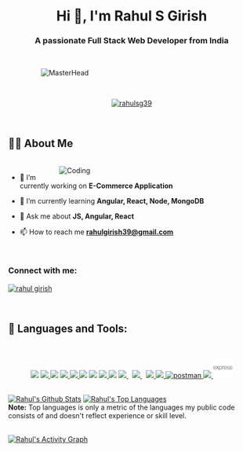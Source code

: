 <h1 align="center">Hi 👋, I'm Rahul S Girish</h1>
<h3 align="center">A passionate Full Stack Web Developer from India</h3>
<span>&nbsp;</span>

&nbsp;&nbsp;&nbsp;&nbsp;&nbsp;&nbsp;&nbsp;&nbsp;&nbsp;&nbsp;&nbsp;&nbsp;&nbsp;&nbsp;&nbsp;&nbsp;&nbsp;![MasterHead](https://lfsolutions.net/wp-content/uploads/2021/12/Full-Stack-Development-Featured-Image-LevelFive-Solutions.gif)

<br>

<p align="center"> <a href="https://github.com/ryo-ma/github-profile-trophy"><img src="https://github-profile-trophy.vercel.app/?username=rahulsg39&theme=chalk&column=3&row=1&margin-w=15&title=Repositories,Stars,Commits" alt="rahulsg39" /></a> </p>

<br>

## 🙋‍♂️ About Me
<br>
<img align="right" alt="Coding" width="400" src="https://camo.githubusercontent.com/cae12fddd9d6982901d82580bdf321d81fb299141098ca1c2d4891870827bf17/68747470733a2f2f6d69726f2e6d656469756d2e636f6d2f6d61782f313336302f302a37513379765349765f7430696f4a2d5a2e676966">

- 🔭 I’m currently working on **E-Commerce Application**

- 🌱 I’m currently learning **Angular, React, Node, MongoDB**

- 💬 Ask me about **JS, Angular, React**

- 📫 How to reach me **rahulgirish39@gmail.com**

<br>
<h3 align="left">Connect with me:</h3>
<p align="left">
<a href="https://www.linkedin.com/in/rahul-girish-7a86b0195" target="blank"><img align="center" src="https://raw.githubusercontent.com/rahuldkjain/github-profile-readme-generator/master/src/images/icons/Social/linked-in-alt.svg" alt="rahul girish" height="30" width="40" /></a>
</p>

<br>

## 🚀 Languages and Tools:

<br>

<p align="center"> 
    <a href="https://angularjs.org" target="_blank"> <img src="https://img.icons8.com/color/50/000000/angularjs.png"/></a> 
    <a href="https://reactjs.org/" target="_blank"> <img src="https://img.icons8.com/bubbles/50/000000/react.png"/> </a> 
    <a href="https://vuejs.org/" target="_blank"><img src="https://img.icons8.com/color/50/000000/vue-js.png"/></a>
    <a href="https://developer.mozilla.org/en-US/docs/Web/JavaScript" target="_blank"> <img src="https://img.icons8.com/dusk/50/000000/javascript.png"/> </a> 
    <a href="https://www.java.com" target="_blank"> <img src="https://img.icons8.com/dusk/50/000000/java-coffee-cup-logo.png"/> </a>
    <a href="https://www.w3.org/html/" target="_blank"> <img src="https://img.icons8.com/dusk/50/000000/html-5.png"/></a> 
    <a href="https://www.w3schools.com/css/" target="_blank"> <img src="https://img.icons8.com/dusk/50/000000/css3.png"/></a> 
    <a href="https://www.python.org" target="_blank"> <img src="https://img.icons8.com/dusk/50/000000/python.png"/> </a> 
    <a href="https://www.cplusplus.com/" target="_blank"><img src="https://img.icons8.com/color/50/000000/c-plus-plus-logo.png"/></a>
    <a style="padding-right:8px;" href="https://nodejs.org" target="_blank"> <img src="https://img.icons8.com/color/48/000000/nodejs.png"/> </a> 
    <a style="padding-right:8px;" href="https://www.mysql.com/" target="_blank"> <img src="https://img.icons8.com/fluent/50/000000/mysql-logo.png"/> </a>
    <a href="https://www.mongodb.com/" target="_blank"> <img src="https://img.icons8.com/color/48/000000/mongodb.png"/> </a> 
    <a href="https://firebase.google.com/" target="_blank"> <img src="https://img.icons8.com/color/48/000000/firebase.png"/> </a> 
    <a href="https://postman.com" target="_blank"> <img src="https://www.vectorlogo.zone/logos/getpostman/getpostman-icon.svg" alt="postman" width="45" height="45"/> </a>   
    <a href="https://git-scm.com/" target="_blank"> <img src="https://img.icons8.com/color/48/000000/git.png"/> </a>  
    <a href="https://expressjs.com" target="_blank"> <img src="https://raw.githubusercontent.com/devicons/devicon/master/icons/express/express-original-wordmark.svg" alt="express" width="40" height="40"/> </a>
</p>

<br/>
    <a href="https://github.com/RahulSG39/github-readme-stats"><img alt="Rahul's Github Stats" src="https://github-readme-stats.vercel.app/api?username=RahulSG39&show_icons=true&count_private=true&theme=react&hide_border=true&bg_color=0D1117" /></a>
  <a href="https://github.com/RahulSG39/github-readme-stats"><img alt="Rahul's Top Languages" src="https://github-readme-stats.vercel.app/api/top-langs/?username=RahulSG39&langs_count=8&count_private=true&layout=compact&theme=react&hide_border=true&bg_color=0D1117" /></a>
  <br/>
  <b>Note:</b> Top languages is only a metric of the languages my public code consists of and doesn't reflect experience or skill level.

<br/>
<br/>

<a href="https://github.com/RahulSG39/github-readme-activity-graph"><img alt="Rahul's Activity Graph" src="https://activity-graph.herokuapp.com/graph?username=RahulSG39&bg_color=0D1117&color=5BCDEC&line=5BCDEC&point=FFFFFF&hide_border=true" /></a>

<br/>
<br/>

